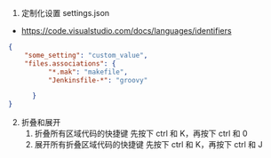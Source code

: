 1. 定制化设置
settings.json
- https://code.visualstudio.com/docs/languages/identifiers
```json
{
    "some_setting": "custom_value",
    "files.associations": {
          "*.mak": "makefile",
          "Jenkinsfile-*": "groovy"

      }
}
```
2. 折叠和展开
    1. 折叠所有区域代码的快捷键
        先按下  ctrl 和 K，再按下 ctrl 和 0
    2. 展开所有折叠区域代码的快捷键
        先按下  ctrl 和 K，再按下 ctrl 和 J
